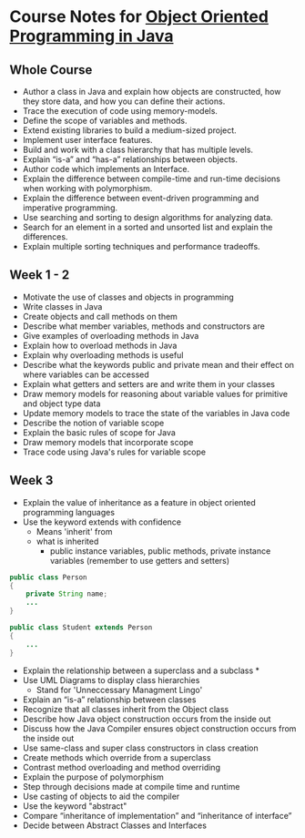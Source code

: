# Course Notes for [Object Oriented Programming in Java](https://www.coursera.org/learn/object-oriented-java/)

## Whole Course
* Author a class in Java and explain how objects are constructed, how they store data, and how you can define their actions.
* Trace the execution of code using memory-models.
* Define the scope of variables and methods.
* Extend existing libraries to build a medium-sized project.
* Implement user interface features.
* Build and work with a class hierarchy that has multiple levels.
* Explain “is-a” and “has-a” relationships between objects.
* Author code which implements an Interface.
* Explain the difference between compile-time and run-time decisions when working with polymorphism.
* Explain the difference between event-driven programming and imperative programming.
* Use searching and sorting to design algorithms for analyzing data.
* Search for an element in a sorted and unsorted list and explain the differences.
* Explain multiple sorting techniques and performance tradeoffs.

## Week 1 - 2
* Motivate the use of classes and objects in programming
* Write classes in Java
* Create objects and call methods on them
* Describe what member variables, methods and constructors are
* Give examples of overloading methods in Java
* Explain how to overload methods in Java
* Explain why overloading methods is useful
* Describe what the keywords public and private mean and their effect on where variables can be accessed
* Explain what getters and setters are and write them in your classes
* Draw memory models for reasoning about variable values for primitive and object type data
* Update memory models to trace the state of the variables in Java code
* Describe the notion of variable scope
* Explain the basic rules of scope for Java
* Draw memory models that incorporate scope
* Trace code using Java's rules for variable scope

## Week 3
* Explain the value of inheritance as a feature in object oriented programming languages
* Use the keyword extends with confidence
  * Means 'inherit' from
  * what is inherited
    * public instance variables, public methods, private instance variables (remember to use getters and setters)
```java
public class Person
{
	private String name;
	...
}

public class Student extends Person
{
	...
}
```
* Explain the relationship between a superclass and a subclass
  *
* Use UML Diagrams to display class hierarchies
  * Stand for 'Unneccessary Managment Lingo'
* Explain an “is-a” relationship between classes
* Recognize that all classes inherit from the Object class
* Describe how Java object construction occurs from the inside out
* Discuss how the Java Compiler ensures object construction occurs from the inside out
* Use same-class and super class constructors in class creation
* Create methods which override from a superclass
* Contrast method overloading and method overriding
* Explain the purpose of polymorphism
* Step through decisions made at compile time and runtime
* Use casting of objects to aid the compiler
* Use the keyword "abstract"
* Compare “inheritance of implementation” and “inheritance of interface”
* Decide between Abstract Classes and Interfaces